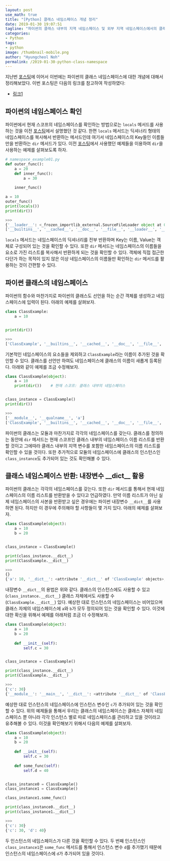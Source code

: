 ```yaml
---
layout: post
use_math: true
title: "[Python] 클래스 네임스페이스 개념 정리"
date: 2019-01-30 19:07:51
tagline: "파이썬의 클래스 내부의 지역 네임스페이스 및 외부 지역 네임스페이스에서의 클래스 이름에 대한 개념 정리"
categories:
- Python
tags:
- python
image: /thumbnail-mobile.png
author: "Hyungcheol Noh"
permalink: /2019-01-30-python-class-namespace
---
```


지난번 [포스팅](https://hcnoh.github.io/2019-01-30-python-namespace)에 이어서 이번에는 파이썬의 클래스 네임스페이스에 대한 개념에 대해서 정리해보았다. 이번 포스팅은 다음의 링크를 참고하여 작성하였다:
- [링크1](https://wikidocs.net/1743)

## 파이썬의 네임스페이스 확인
파이썬에서 현재 스코프의 네임스페이스를 확인하는 방법으로는 `locals` 메서드를 사용하는 것을 이전 [포스팅](https://hcnoh.github.io/2019-01-30-python-namespace)에서 설명했던 것 같다. 한편 `locals` 메서드는 딕셔너리 형태의 네임스페이스를 복사해서 반환하는 메서드인데 여기서 네임스페이스의 Key들인 이름들만을 반환하는 `dir` 메서드가 있다. 이전 [포스팅](https://hcnoh.github.io/2019-01-30-python-namespace)에서 사용했던 예제들을 이용하여 `dir`을 사용하는 예제를 살펴보도록 하자.

```python
# namespace_example01.py
def outer_func():
    a = 20
    def inner_func():
        a = 30
    
    inner_func()

a = 10
outer_func()
print(locals())
print(dir())

>>>
{'__loader__': <_frozen_importlib_external.SourceFileLoader object at 0x7fa44f28bc18>, '__spec__': None, 'outer_func': <function outer_func at 0x7fa44f2c2f28>, '__name__': '__main__', '__package__': None, '__file__': 'namespace_example01.py', '__cached__': None, '__builtins__': <module 'builtins' (built-in)>, 'a': 10, '__doc__': None}                 
['__builtins__', '__cached__', '__doc__', '__file__', '__loader__', '__name__', '__package__', '__spec__', 'a', 'outer_func']
```

`locals` 메서드는 네임스페이스의 딕셔너리를 전부 반환하며 Key는 이름, Value는 객체로 구성되어 있는 것을 확인할 수 있다. 또한 `dir` 메서드는 네임스페이스의 이름들을 요소로 가진 리스트를 복사해서 반환하게 되는 것을 확인할 수 있다. 객체에 직접 접근한다던가 하는 목적이 있지 않은 이상 네임스페이스의 이름들만 확인하는 `dir` 메서드를 활용하는 것이 간편할 수 있다.

## 파이썬 클래스의 네임스페이스
파이썬의 함수와 마찬가지로 파이썬의 클래스도 선언을 하는 순간 객체를 생성하고 네임스페이스에 입력이 된다. 아래의 예제를 살펴보자.

```python
class ClassExample:
    a = 10


print(dir())

>>>
['ClassExample', '__builtins__', '__cached__', '__doc__', '__file__', '__loader__', '__name__', '__package__', '__spec__']
```

기본적인 네임스페이스의 요소들을 제외하고 `ClassExample`라는 이름이 추가된 것을 확인할 수 있다. 클래스를 선언만 하여도 네임스페이스에 클래스의 이름이 새롭게 등록된다. 아래와 같이 예제를 조금 수정해보자.

```python
class ClassExample(object):
    a = 10
    print(dir())    # 현재 스코프: 클래스 내부의 네임스페이스


class_instance = ClassExample()
print(dir())

>>>
['__module__', '__qualname__', 'a']
['ClassExample', '__builtins__', '__cached__', '__doc__', '__file__', '__loader__', '__name__', '__package__', '__spec__', 'class_instance']
```

파이썬의 클래스는 모듈과 마찬가지로 각각의 네임스페이스를 갖는다. 클래스를 정의하는 동안에 `dir` 메서드는 현재 스코프인 클래스 내부의 네임스페이스 이름 리스트를 반환할 것이고 그에따라 클래스 내부의 지역 변수를 포함한 네임스페이스의 이름 리스트를 확인할 수 있을 것이다. 또한 추가적으로 모듈의 네임스페이스에 클래스의 인스턴스인 `class_instance`도 추가되어 있는 것도 확인해볼 수 있다.

## 클래스 네임스페이스 반환: 내장변수 \_\_dict\_\_ 활용
파이썬의 클래스는 각각의 네임스페이스를 갖는다. 또한 `dir` 메서드를 통해서 현재 네임스페이스의 이름 리스트를 반환받을 수 있다고 언급하였다. 만약 이름 리스트가 아닌 실제 네임스페이스의 사본을 반환받고 싶은 경우에는 파이썬 내장변수 `__dict__`를 사용하면 된다. 하지만 이 경우에 주의해야 할 사항들이 몇 가지 있다. 아래의 예제를 살펴보자.

```python
class ClassExample(object):
    a = 10
    b = 20


class_instance = ClassExample()

print(class_instance.__dict__)
print(ClassExample.__dict__)

>>>
{}
{'a': 10, '__dict__': <attribute '__dict__' of 'ClassExample' objects>, 'b': 20, '__doc__': None, '__module__': '__main__', '__weakref__': <attribute '__weakref__' of 'ClassExample' objects>}
```

내장변수 `__dict__`의 용법은 위와 같다. 클래스의 인스턴스에도 사용할 수 있고(`class_instance.__dict__`) 클래스 자체에서도 사용할 수(`ClassExample.__dict__`) 있다. 예상한 대로 인스턴스의 네임스페이스는 비어있으며 클래스 자체의 네임스페이스에 `a`와 `b`가 모두 정의되어 있는 것을 확인할 수 있다. 이것에 대한 확신을 위해서 예제를 아래처럼 조금 더 수정해보자.

```python
class ClassExample(object):
    a = 10
    b = 20
    
    def __init__(self):
        self.c = 30


class_instance = ClassExample()

print(class_instance.__dict__)
print(ClassExample.__dict__)

>>>
{'c': 30}
{'__module__': '__main__', '__dict__': <attribute '__dict__' of 'ClassExample' objects>, '__weakref__': <attribute '__weakref__' of 'ClassExample' objects>, 'b': 20, '__init__': <function ClassExample.__init__ at 0x7f1cae105840>, '__doc__': None, 'a': 10}
```

예상한 대로 인스턴스의 네임스페이스에 인스턴스 변수인 `c`가 추가되어 있는 것을 확인할 수 있다. 위의 예제들을 통해서 우리는 클래스의 네임스페이스는 클래스 자체의 네임스페이스 뿐 아니라 각각 인스턴스 별로 따로 네임스페이스를 관리하고 있을 것이라고 유추해볼 수 있다. 이것을 확인해보기 위해서 다음의 예제를 살펴보자.

```python
class ClassExample(object):
    a = 10
    b = 20
    
    def __init__(self):
        self.c = 30
    
    def some_func(self):
        self.d = 40


class_instance0 = ClassExample()
class_instance1 = ClassExample()

class_instance1.some_func()

print(class_instance0.__dict__)
print(class_instance1.__dict__)

>>>
{'c': 30}  
{'c': 30, 'd': 40}
```

두 인스턴스의 네임스페이스가 다른 것을 확인할 수 있다. 두 번째 인스턴스인 `class_instance1`은 `some_func` 메서드를 통해서 인스턴스 변수 `d`를 추가했기 때문에 인스턴스의 네임스페이스에 `d`가 추가되어 있을 것이다.
